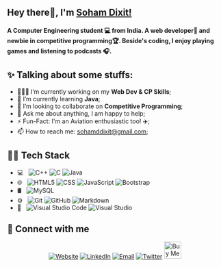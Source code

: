 ## Hey there👋, I'm [Soham Dixit!](https://soham-dixit.github.io)

#### A Computer Engineering student 💻 from India. A web developer🚀 and newbie in competitive programming🏆. Beside's coding, I enjoy playing games and listening to podcasts 🎧.

## ✨ Talking about some stuffs:

- 👨🏽‍💻 I’m currently working on my **Web Dev & CP Skills**;
- 🌱 I’m currently learning **Java**;
- 🙌 I’m looking to collaborate on **Competitive Programming**;
- 💬 Ask me about anything, I am happy to help;
- ⚡️ Fun-Fact: I'm an Aviation enthusiastic too! ✈️;
- 📫 How to reach me: sohamddixit@gmail.com;

## 👨‍💻 Tech Stack

- 💻 &nbsp;
  ![C++](https://img.shields.io/badge/-C++-333333?style=flat&logo=C%2B%2B&logoColor=00599C)
  ![C](https://img.shields.io/badge/-C-333333?style=flat&logo=C&logoColor=00599C)
  ![Java](https://img.shields.io/badge/-Java-333333?style=flat&logo=Java&logoColor=007396)
- 🌐 &nbsp;
  ![HTML5](https://img.shields.io/badge/-HTML5-333333?style=flat&logo=HTML5)
  ![CSS](https://img.shields.io/badge/-CSS-333333?style=flat&logo=CSS3&logoColor=1572B6)
  ![JavaScript](https://img.shields.io/badge/-JavaScript-333333?style=flat&logo=javascript)
  ![Bootstrap](https://img.shields.io/badge/-Bootstrap-333333?style=flat&logo=bootstrap&logoColor=563D7C)
- 🛢 &nbsp;
  ![MySQL](https://img.shields.io/badge/-MySQL-333333?style=flat&logo=mysql)
- ⚙️ &nbsp;
  ![Git](https://img.shields.io/badge/-Git-333333?style=flat&logo=git)
  ![GitHub](https://img.shields.io/badge/-GitHub-333333?style=flat&logo=github)
  ![Markdown](https://img.shields.io/badge/-Markdown-333333?style=flat&logo=markdown)
- 🔧 &nbsp;
  ![Visual Studio Code](https://img.shields.io/badge/-Visual%20Studio%20Code-333333?style=flat&logo=visual-studio-code&logoColor=007ACC)
  ![Visual Studio](https://img.shields.io/badge/-Visual%20Studio%20-333333?style=flat&logo=visual-studio-code&logoColor=ac89a5)

## 📱 Connect with me

<p align="center">
<a href="https://soham-dixit.github.io"><img alt="Website" src="https://img.shields.io/badge/Website-soham&#150dixit.github.io-blue?style=flat-square&logo=google-chrome"></a>
<a href="https://www.linkedin.com/in/soham-dixit"><img alt="LinkedIn" src="https://img.shields.io/badge/LinkedIn-Soham%20Dixit-blue?style=flat-square&logo=linkedin"></a>
<a href="mailto:sohamddixit@gmail.com"><img alt="Email" src="https://img.shields.io/badge/Email-sohamddixit@gmail.com-blue?style=flat-square&logo=gmail"></a>
<a href="https://twitter.com/iSohamDixit"><img alt="Twitter" src="https://img.shields.io/badge/Twitter-@iSohamDixit-blue?style=flat-square&logo=twitter"></a>
<a href="https://www.buymeacoffee.com/sohamdixit" target="_blank"><img src="https://cdn.buymeacoffee.com/buttons/v2/default-yellow.png" alt="Buy Me A Coffee" style="height: 40px !important;width: 190x !important;" ></a>
</p>


